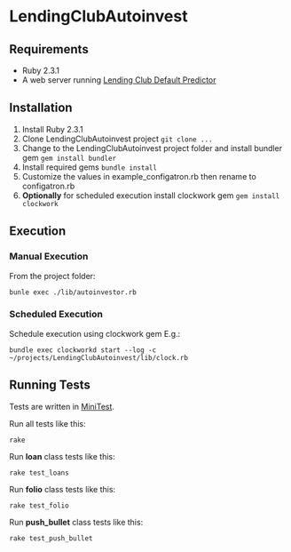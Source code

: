 # LendingClubAutoinvest
## Requirements
* Ruby 2.3.1
* A web server running [Lending Club Default Predictor](https://github.com/orangganjil/lendingclub-default-predictor)

## Installation
1.  Install Ruby 2.3.1
2.  Clone LendingClubAutoinvest project `git clone ...`
3.  Change to the LendingClubAutoinvest project folder and install bundler gem `gem install bundler`
4.  Install required gems `bundle install`
5.  Customize the values in example_configatron.rb then rename to configatron.rb
6.  **Optionally** for scheduled execution install clockwork gem `gem install clockwork`

## Execution
  ### Manual Execution
  From the project folder:

    bunle exec ./lib/autoinvestor.rb
    
  ### Scheduled Execution
  Schedule execution using clockwork gem E.g.:

    bundle exec clockworkd start --log -c ~/projects/LendingClubAutoinvest/lib/clock.rb

## Running Tests
Tests are written in [MiniTest](https://github.com/seattlerb/minitest).

Run all tests like this:

    rake
    
Run **loan** class tests like this:

    rake test_loans
    
Run **folio** class tests like this:

    rake test_folio

Run **push_bullet** class tests like this:

    rake test_push_bullet

